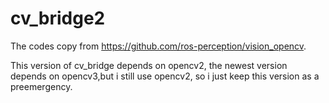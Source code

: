 # cv_bridge2

The codes copy from https://github.com/ros-perception/vision_opencv.

This version of cv_bridge depends on opencv2,
the newest version depends on opencv3,but i still use opencv2,
so i just keep this version as a preemergency.
